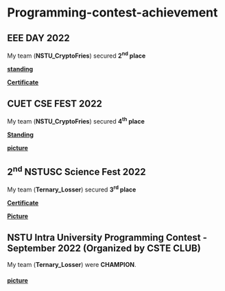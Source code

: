 # Programming-contest-achievement

## EEE DAY 2022
My team (**NSTU_CryptoFries**) secured **2<sup>nd</sup> place**

[**standing**](https://github.com/A-R-Rony/Programming-contest-achievement/blob/main/eee%20day%20standing.jpg)

[**Certificate**](https://github.com/A-R-Rony/Programming-contest-achievement/blob/main/eee%20day%20certificate.jpg)


## CUET CSE FEST 2022 
My team (**NSTU_CryptoFries**) secured **4<sup>th</sup> place**

[**Standing**](https://toph.co/c/cuet-cse-fest-2022-inter-university-divisional/standings)

[**picture**](https://github.com/A-R-Rony/Programming-contest-achievement/blob/main/cuet%20cse%20fest%202022.jpg)
## 2<sup>nd</sup> NSTUSC Science Fest 2022
My team (**Ternary_Losser**) secured **3<sup>rd</sup> place** 

[**Certificate**](https://github.com/A-R-Rony/Programming-contest-achievement/blob/main/science%20fest%202022%20certificate.jpg)

[**Picture**](https://github.com/A-R-Rony/Programming-contest-achievement/blob/main/science%20fest%202022.jpg)

## NSTU Intra University Programming Contest - September 2022 (Organized by CSTE CLUB)
My team (**Ternary_Losser**) were **CHAMPION**.
#### [picture](https://github.com/A-R-Rony/Programming-contest-achievement/blob/main/image%201.jpg)



